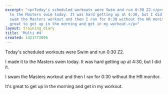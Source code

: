 ```yaml
---
excerpt: "<p>Today's scheduled workouts were Swim and run 0:30 Z2.</p><p>I made it
  to the Masters swim today. It was hard getting up at 4:30, but I did it.</p><p>I
  swam the Masters workout and then I ran for 0:30 without the HR monitor.</p><p>It's
  great to get up in the morning and get in my workout.</p>"
layout: training_diary
title: 'Multi #4'
created: 1421772896
---
```

<p>Today's scheduled workouts were Swim and run 0:30 Z2.</p><p>I made it to the Masters swim today. It was hard getting up at 4:30, but I did it.</p><p>I swam the Masters workout and then I ran for 0:30 without the HR monitor.</p><p>It's great to get up in the morning and get in my workout.</p>
